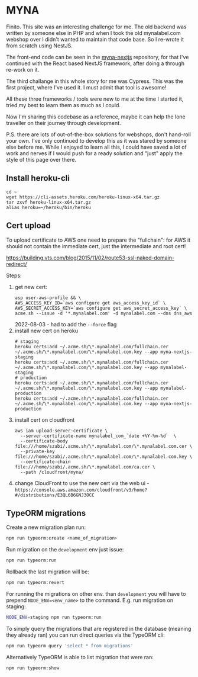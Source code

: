 # MYNA

Finito. This site was an interesting challenge for me. The old backend was
written by someone else in PHP and when I took the old mynalabel.com webshop
over I didn't wanted to maintain that code base. So I re-wrote it from scratch
using NestJS.

The front-end code can be seen in the [myna-nextjs](https://github.com/szabolcs-szilagyi/myna-nextjs) repository, for that I've
continued with the React based NextJS framework, after doing a through re-work
on it.

The third challange in this whole story for me was Cypress. This was the first
project, where I've used it. I must admit that tool is awesome!

All these three frameworks / tools were new to me at the time I started it,
tried my best to learn them as much as I could.

Now I'm sharing this codebase as a reference, maybe it can help the lone
traveller on their journey through development.

P.S. there are lots of out-of-the-box solutions for webshops, don't hand-roll
your own. I've only continued to develop this as it was stared by someone else
before me. While I enjoyed to learn all this, I could have saved a lot of work
and nerves if I would push for a ready solution and "just" apply the style of
this page over there.

## Install heroku-cli

```
cd ~
wget https://cli-assets.heroku.com/heroku-linux-x64.tar.gz
tar zxvf heroku-linux-x64.tar.gz
alias heroku=~/heroku/bin/heroku
```

## Cert upload

To upload certificate to AWS one need to prepare the "fullchain": for AWS it
should not contain the immediate cert, just the intermediate and root cert!

https://building.vts.com/blog/2015/11/02/route53-ssl-naked-domain-redirect/


Steps:
1. get new cert:
   ```
   asp user-aws-profile && \
   AWS_ACCESS_KEY_ID=`aws configure get aws_access_key_id` \
   AWS_SECRET_ACCESS_KEY=`aws configure get aws_secret_access_key` \
   acme.sh --issue -d '*.mynalabel.com' -d mynalabel.com --dns dns_aws
   ```
   2022-08-03 - had to add the `--force` flag
2. install new cert on heroku
   ```
   # staging
   heroku certs:add ~/.acme.sh/\*.mynalabel.com/fullchain.cer ~/.acme.sh/\*.mynalabel.com/\*.mynalabel.com.key --app myna-nextjs-staging
   heroku certs:add ~/.acme.sh/\*.mynalabel.com/fullchain.cer ~/.acme.sh/\*.mynalabel.com/\*.mynalabel.com.key --app mynalabel-staging
   # production
   heroku certs:add ~/.acme.sh/\*.mynalabel.com/fullchain.cer ~/.acme.sh/\*.mynalabel.com/\*.mynalabel.com.key --app mynalabel-production
   heroku certs:add ~/.acme.sh/\*.mynalabel.com/fullchain.cer ~/.acme.sh/\*.mynalabel.com/\*.mynalabel.com.key --app myna-nextjs-production
   ```
3. install cert on cloudfront
   ```
   aws iam upload-server-certificate \
     --server-certificate-name mynalabel_com_`date +%Y-%m-%d`  \
     --certificate-body file:///home/szabi/.acme.sh/\*.mynalabel.com/\*.mynalabel.com.cer \
     --private-key file:///home/szabi/.acme.sh/\*.mynalabel.com/\*.mynalabel.com.key \
     --certificate-chain file:///home/szabi/.acme.sh/\*.mynalabel.com/ca.cer \
     --path /cloudfront/myna/
   ```
4. change CloudFront to use the new cert via the web ui -
   `https://console.aws.amazon.com/cloudfront/v3/home?#/distributions/E3QL6B6GNJ3OCC`

## TypeORM migrations

Create a new migration plan run:
```sh
npm run typeorm:create <name_of_migration>
```

Run migration on the `development` env just issue:
```sh
npm run typeorm:run
```

Rollback the last migration will be:
```sh
npm run typeorm:revert
```

For running the migrations on other env. than `development` you will have to
prepend `NODE_ENV=<env_name>` to the command. E.g. run migration on staging:
```sh
NODE_ENV=staging npm run typeorm:run
```

To simply query the migrations that are registered in the database (meaning they
already ran) you can run direct queries via the TypeORM cli:
```sh
npm run typeorm query 'select * from migrations'
```

Alternatively TypeORM is able to list migration that were ran:
```sh
npm run typeorm:show
```
